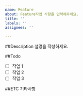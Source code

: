 ```yaml
---
name: Feature
about: Feature작업 사항을 입력해주세요.
title: ''
labels: ''
assignees: ''

---
```


##Description
설명을 작성하세요.

##Todo
- [ ] 작업 1  
- [ ] 작업 2  
- [ ] 작업 3

##ETC
기타사항
